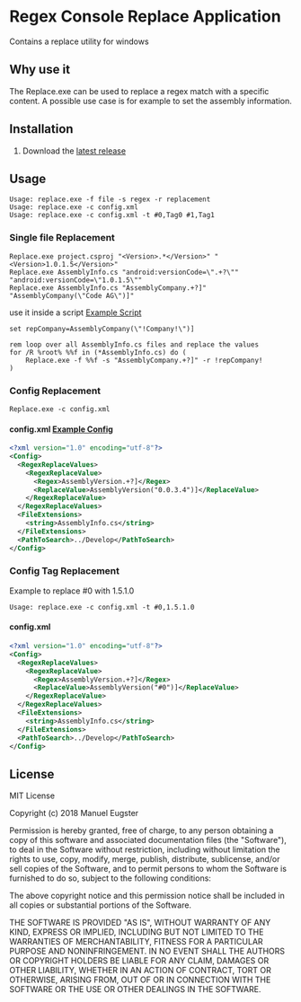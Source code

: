 # Regex Console Replace Application
Contains a replace utility for windows

## Why use it

The Replace.exe can be used to replace a regex match with a specific content.
A possible use case is for example to set the assembly information.

## Installation

1. Download the [latest release](https://github.com/epsmae/Replace/releases)

## Usage
```
Usage: replace.exe -f file -s regex -r replacement
Usage: replace.exe -c config.xml
Usage: replace.exe -c config.xml -t #0,Tag0 #1,Tag1
```


### Single file Replacement

```
Replace.exe project.csproj "<Version>.*</Version>" "<Version>1.0.1.5</Version>"
Replace.exe AssemblyInfo.cs "android:versionCode=\".+?\"" "android:versionCode=\"1.0.1.5\""
Replace.exe AssemblyInfo.cs "AssemblyCompany.+?]" "AssemblyCompany(\"Code AG\")]"
```

use it inside a script [Example Script](/Deploy/setAssemblyInfo.cmd)
```
set repCompany=AssemblyCompany(\"!Company!\")]

rem loop over all AssemblyInfo.cs files and replace the values
for /R %root% %%f in (*AssemblyInfo.cs) do (
	Replace.exe -f %%f -s "AssemblyCompany.+?]" -r !repCompany!
)
```

### Config Replacement

```
Replace.exe -c config.xml
```

#### config.xml [Example Config](/Deploy/config.xml)
``` xml
<?xml version="1.0" encoding="utf-8"?>
<Config>
  <RegexReplaceValues>
    <RegexReplaceValue>
      <Regex>AssemblyVersion.+?]</Regex>
      <ReplaceValue>AssemblyVersion("0.0.3.4")]</ReplaceValue>
    </RegexReplaceValue>
  </RegexReplaceValues>
  <FileExtensions>
    <string>AssemblyInfo.cs</string>
  </FileExtensions>
  <PathToSearch>../Develop</PathToSearch>
</Config>
```


### Config Tag Replacement
Example to replace #0 with 1.5.1.0

```
Usage: replace.exe -c config.xml -t #0,1.5.1.0
```

#### config.xml
``` xml
<?xml version="1.0" encoding="utf-8"?>
<Config>
  <RegexReplaceValues>
    <RegexReplaceValue>
      <Regex>AssemblyVersion.+?]</Regex>
      <ReplaceValue>AssemblyVersion("#0")]</ReplaceValue>
    </RegexReplaceValue>
  </RegexReplaceValues>
  <FileExtensions>
    <string>AssemblyInfo.cs</string>
  </FileExtensions>
  <PathToSearch>../Develop</PathToSearch>
</Config>
```
## License

MIT License

Copyright (c) 2018 Manuel Eugster

Permission is hereby granted, free of charge, to any person obtaining a copy
of this software and associated documentation files (the "Software"), to deal
in the Software without restriction, including without limitation the rights
to use, copy, modify, merge, publish, distribute, sublicense, and/or sell
copies of the Software, and to permit persons to whom the Software is
furnished to do so, subject to the following conditions:

The above copyright notice and this permission notice shall be included in all
copies or substantial portions of the Software.

THE SOFTWARE IS PROVIDED "AS IS", WITHOUT WARRANTY OF ANY KIND, EXPRESS OR
IMPLIED, INCLUDING BUT NOT LIMITED TO THE WARRANTIES OF MERCHANTABILITY,
FITNESS FOR A PARTICULAR PURPOSE AND NONINFRINGEMENT. IN NO EVENT SHALL THE
AUTHORS OR COPYRIGHT HOLDERS BE LIABLE FOR ANY CLAIM, DAMAGES OR OTHER
LIABILITY, WHETHER IN AN ACTION OF CONTRACT, TORT OR OTHERWISE, ARISING FROM,
OUT OF OR IN CONNECTION WITH THE SOFTWARE OR THE USE OR OTHER DEALINGS IN THE
SOFTWARE.
